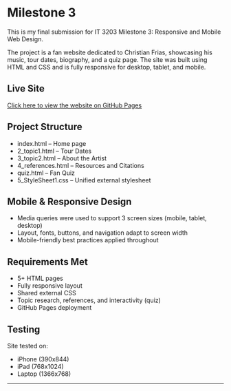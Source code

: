 # Milestone 3

This is my final submission for IT 3203 Milestone 3: Responsive and Mobile Web Design.

The project is a fan website dedicated to Christian Frias, showcasing his music, tour dates, biography, and a quiz page. The site was built using HTML and CSS and is fully responsive for desktop, tablet, and mobile.

## Live Site

[Click here to view the website on GitHub Pages](https://kkfg96.github.io/Milestone3/)

## Project Structure

- index.html – Home page
- 2_topic1.html – Tour Dates
- 3_topic2.html – About the Artist
- 4_references.html – Resources and Citations
- quiz.html – Fan Quiz
- 5_StyleSheet1.css – Unified external stylesheet

## Mobile & Responsive Design

- Media queries were used to support 3 screen sizes (mobile, tablet, desktop)
- Layout, fonts, buttons, and navigation adapt to screen width
- Mobile-friendly best practices applied throughout

## Requirements Met

- 5+ HTML pages
- Fully responsive layout
- Shared external CSS
- Topic research, references, and interactivity (quiz)
- GitHub Pages deployment

## Testing

Site tested on:
- iPhone (390x844)
- iPad (768x1024)
- Laptop (1366x768)
---

